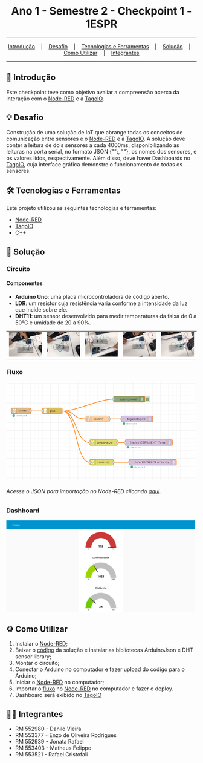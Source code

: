<h1 align="center">Ano 1 - Semestre 2 - Checkpoint 1 - 1ESPR</h1>

<hr/>

<p align="center">
  <a href="#pushpin-Introdução">Introdução</a>
  &nbsp;&nbsp;&nbsp;|&nbsp;&nbsp;&nbsp;
  <a href="#bulb-Desafio">Desafio</a>
  &nbsp;&nbsp;&nbsp;|&nbsp;&nbsp;&nbsp;
  <a href="#hammer_and_wrench-Tecnologias-e-Ferramentas">Tecnologias e Ferramentas</a>
  &nbsp;&nbsp;&nbsp;|&nbsp;&nbsp;&nbsp;
  <a href="#floppy_disk-Solução">Solução</a>
  &nbsp;&nbsp;&nbsp;|&nbsp;&nbsp;&nbsp;
  <a href="#gear-Como-Utilizar">Como Utilizar</a>
  &nbsp;&nbsp;&nbsp;|&nbsp;&nbsp;&nbsp;
  <a href="#technologist-Integrantes">Integrantes</a>
</p>

<hr/>

## :pushpin: Introdução
Este checkpoint teve como objetivo avaliar a compreensão acerca da interação com o [Node-RED](https://nodered.org/) e a [TagoIO](https://tago.io/).

## :bulb: Desafio
Construção de uma solução de IoT que abrange todas os conceitos de comunicação entre sensores e o [Node-RED](https://nodered.org/) e a [TagoIO](https://tago.io/).
A solução deve conter a leitura de dois sensores a cada 4000ms, disponibilizando as leituras na porta serial, no formato JSON {"":, ""}, os nomes dos sensores, e os valores lidos, respectivamente.
Além disso, deve haver Dashboards no [TagoIO](https://tago.io/), cuja interface gráfica demonstre o funcionamento de todas os sensores.

## :hammer_and_wrench: Tecnologias e Ferramentas
Este projeto utilizou as seguintes tecnologias e ferramentas:
* [Node-RED](https://nodered.org/)
* [TagoIO](https://tago.io/)
* [C++](https://pt.wikipedia.org/wiki/C%2B%2B)

## :floppy_disk: Solução
### Circuito
<h4>Componentes</h4>
<ul>
  <li><b>Arduino Uno</b>: uma placa microcontroladora de código aberto.</li>
  <li><b>LDR</b>: um resistor cuja resistência varia conforme a intensidade da luz que incide sobre ele.</li>
  <li><b>DHT11</b>: um sensor desenvolvido para medir temperaturas da faixa de 0 a 50°C e umidade de 20 a 90%.</li>
</ul>
<table>
  <tr>
    <td>
      <img src="https://github.com/Rafafaaa-FIAP/EDG-sem2-checkpoint2/blob/main/images/circuit-1.png" alt="circuit 1" width="300" />
    </td>
    <td>
      <img src="https://github.com/Rafafaaa-FIAP/EDG-sem2-checkpoint2/blob/main/images/circuit-2.png" alt="circuit 2" width="300" />
    </td>
    <td>
      <img src="https://github.com/Rafafaaa-FIAP/EDG-sem2-checkpoint2/blob/main/images/circuit-3.png" alt="circuit 3" width="300" />
    </td>
    <td>
      <img src="https://github.com/Rafafaaa-FIAP/EDG-sem2-checkpoint2/blob/main/images/circuit-4.png" alt="circuit 4" width="300" />
    </td>
    <td>
      <img src="https://github.com/Rafafaaa-FIAP/EDG-sem2-checkpoint2/blob/main/images/circuit-5.png" alt="circuit 5" width="300" />
    </td>
  </tr>
</table>

### Fluxo
<img src="https://github.com/Rafafaaa-FIAP/EDG-sem2-checkpoint2/blob/main/images/flow.png" alt="flow" width="500" />
<h6>Acesse o JSON para importação no Node-RED clicando <a href="https://github.com/Rafafaaa-FIAP/EDG-sem2-checkpoint2/blob/main/flows.json">aqui</a>.</h6>

### Dashboard
<img src="https://github.com/Rafafaaa-FIAP/EDG-sem2-checkpoint2/blob/main/images/dashboard.png" alt="dashboard" width="500" />

## :gear: Como Utilizar
1. Instalar o [Node-RED](https://nodered.org/);
2. Baixar o [código](https://github.com/Rafafaaa-FIAP/EDG-sem2-checkpoint2/blob/main/code.ino) da solução e instalar as bibliotecas ArduinoJson e DHT sensor library;
3. Montar o circuito;
4. Conectar o Arduino no computador e fazer upload do código para o Arduino;
5. Iniciar o [Node-RED](https://nodered.org/) no computador;
6. Importar o [fluxo](https://github.com/Rafafaaa-FIAP/EDG-sem2-checkpoint2/blob/main/flows.json) no [Node-RED](https://nodered.org/) no computador e fazer o deploy.
7. Dashboard será exibido no [TagoIO](https://tago.io/)

## :technologist: Integrantes
* RM 552980 - Danilo Vieira
* RM 553377 - Enzo de Oliveira Rodrigues
* RM 552939 - Jonata Rafael
* RM 553403 - Matheus Felippe
* RM 553521 - Rafael Cristofali
